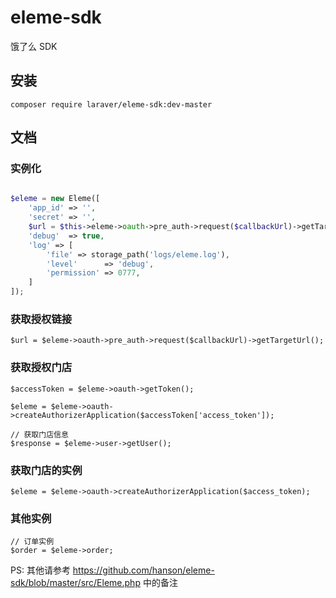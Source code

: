 # eleme-sdk
饿了么 SDK

## 安装

`composer require laraver/eleme-sdk:dev-master`

## 文档

### 实例化

```php

$eleme = new Eleme([
    'app_id' => '',
    'secret' => '',
    $url = $this->eleme->oauth->pre_auth->request($callbackUrl)->getTargetUrl();
    'debug'  => true,
    'log' => [
        'file' => storage_path('logs/eleme.log'),
        'level'      => 'debug',
        'permission' => 0777,
    ]
]);
```

### 获取授权链接

```
$url = $eleme->oauth->pre_auth->request($callbackUrl)->getTargetUrl();
```

### 获取授权门店

```
$accessToken = $eleme->oauth->getToken();

$eleme = $eleme->oauth->createAuthorizerApplication($accessToken['access_token']);

// 获取门店信息
$response = $eleme->user->getUser();
```

### 获取门店的实例

```
$eleme = $eleme->oauth->createAuthorizerApplication($access_token);
```

### 其他实例

```
// 订单实例
$order = $eleme->order;

```

PS: 其他请参考 https://github.com/hanson/eleme-sdk/blob/master/src/Eleme.php 中的备注

